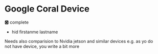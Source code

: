 # Google Coral Device

:o2: complete

* hid firstanme lastname

Needs also comparision to Nvidia jetson and similar devices e.g. as yo do not have device, you write a bit more
